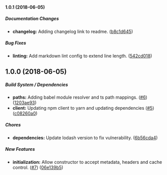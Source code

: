 #### 1.0.1 (2018-06-05)

##### Documentation Changes

* **changelog:**  Adding changelog link to readme. ([b8c1d645](https://github.com/dylanaubrey/cacheability/commit/b8c1d6456fd0c83a828d468b92e1f10c4a3f7d79))

##### Bug Fixes

* **linting:**  Add markdown lint config to extend line length. ([542cd018](https://github.com/dylanaubrey/cacheability/commit/542cd01824de65b7d67ecf8d8c7e37f83a910e3b))

## 1.0.0 (2018-06-05)

##### Build System / Dependencies

* **paths:**  Adding babel module resolver and ts path mappings. ([#6](https://github.com/dylanaubrey/cacheability/pull/6)) ([1203ae93](https://github.com/dylanaubrey/cacheability/commit/1203ae9370495d74daa427b88f68302075b0d154))
* **client:**  Updating npm client to yarn and updating dependencies ([#5](https://github.com/dylanaubrey/cacheability/pull/5)) ([c08260a0](https://github.com/dylanaubrey/cacheability/commit/c08260a015d3ee621cb1cf7635530c1729cbef5b))

##### Chores

* **dependencies:**  Update lodash version to fix vulnerability. ([6b56cda4](https://github.com/dylanaubrey/cacheability/commit/6b56cda4ac18b52ece1b2d63bcd761e58565bbd1))

##### New Features

* **initialization:**  Allow constructor to accept metadata, headers and cache control. ([#7](https://github.com/dylanaubrey/cacheability/pull/7)) ([06e139b5](https://github.com/dylanaubrey/cacheability/commit/06e139b51d421884102203e206dc59200aa09485))

